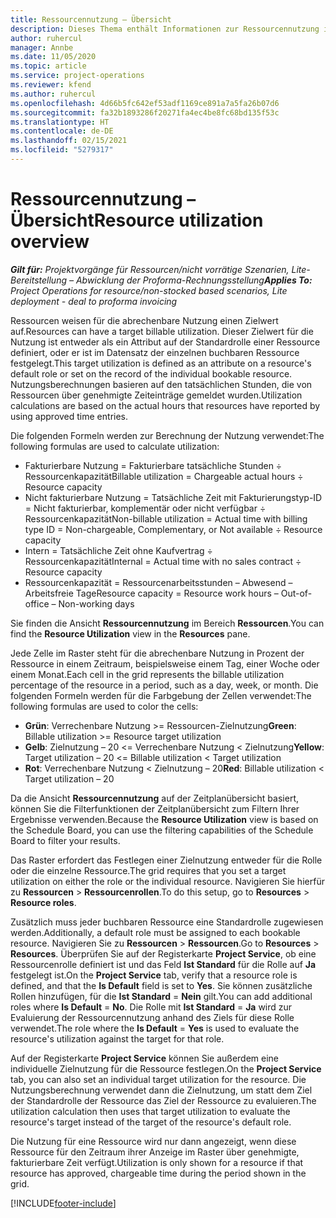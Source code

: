 ```yaml
---
title: Ressourcennutzung – Übersicht
description: Dieses Thema enthält Informationen zur Ressourcennutzung in Project Operations.
author: ruhercul
manager: Annbe
ms.date: 11/05/2020
ms.topic: article
ms.service: project-operations
ms.reviewer: kfend
ms.author: ruhercul
ms.openlocfilehash: 4d66b5fc642ef53adf1169ce891a7a5fa26b07d6
ms.sourcegitcommit: fa32b1893286f20271fa4ec4be8fc68bd135f53c
ms.translationtype: HT
ms.contentlocale: de-DE
ms.lasthandoff: 02/15/2021
ms.locfileid: "5279317"
---
```

# <a name="resource-utilization-overview"></a><span data-ttu-id="96efe-103">Ressourcennutzung – Übersicht</span><span class="sxs-lookup"><span data-stu-id="96efe-103">Resource utilization overview</span></span>

<span data-ttu-id="96efe-104">_**Gilt für:** Projektvorgänge für Ressourcen/nicht vorrätige Szenarien, Lite-Bereitstellung – Abwicklung der Proforma-Rechnungsstellung_</span><span class="sxs-lookup"><span data-stu-id="96efe-104">_**Applies To:** Project Operations for resource/non-stocked based scenarios, Lite deployment - deal to proforma invoicing_</span></span>

<span data-ttu-id="96efe-105">Ressourcen weisen für die abrechenbare Nutzung einen Zielwert auf.</span><span class="sxs-lookup"><span data-stu-id="96efe-105">Resources can have a target billable utilization.</span></span> <span data-ttu-id="96efe-106">Dieser Zielwert für die Nutzung ist entweder als ein Attribut auf der Standardrolle einer Ressource definiert, oder er ist im Datensatz der einzelnen buchbaren Ressource festgelegt.</span><span class="sxs-lookup"><span data-stu-id="96efe-106">This target utilization is defined as an attribute on a resource's default role or set on the record of the individual bookable resource.</span></span> <span data-ttu-id="96efe-107">Nutzungsberechnungen basieren auf den tatsächlichen Stunden, die von Ressourcen über genehmigte Zeiteinträge gemeldet wurden.</span><span class="sxs-lookup"><span data-stu-id="96efe-107">Utilization calculations are based on the actual hours that resources have reported by using approved time entries.</span></span>

<span data-ttu-id="96efe-108">Die folgenden Formeln werden zur Berechnung der Nutzung verwendet:</span><span class="sxs-lookup"><span data-stu-id="96efe-108">The following formulas are used to calculate utilization:</span></span>

  - <span data-ttu-id="96efe-109">Fakturierbare Nutzung = Fakturierbare tatsächliche Stunden ÷ Ressourcenkapazität</span><span class="sxs-lookup"><span data-stu-id="96efe-109">Billable utilization = Chargeable actual hours ÷ Resource capacity</span></span>
  - <span data-ttu-id="96efe-110">Nicht fakturierbare Nutzung = Tatsächliche Zeit mit Fakturierungstyp-ID = Nicht fakturierbar, komplementär oder nicht verfügbar ÷ Ressourcenkapazität</span><span class="sxs-lookup"><span data-stu-id="96efe-110">Non-billable utilization = Actual time with billing type ID = Non-chargeable, Complementary, or Not available ÷ Resource capacity</span></span>
  - <span data-ttu-id="96efe-111">Intern = Tatsächliche Zeit ohne Kaufvertrag ÷ Ressourcenkapazität</span><span class="sxs-lookup"><span data-stu-id="96efe-111">Internal = Actual time with no sales contract ÷ Resource capacity</span></span>
  - <span data-ttu-id="96efe-112">Ressourcenkapazität = Ressourcenarbeitsstunden – Abwesend – Arbeitsfreie Tage</span><span class="sxs-lookup"><span data-stu-id="96efe-112">Resource capacity = Resource work hours – Out-of-office – Non-working days</span></span>

<span data-ttu-id="96efe-113">Sie finden die Ansicht **Ressourcennutzung** im Bereich **Ressourcen**.</span><span class="sxs-lookup"><span data-stu-id="96efe-113">You can find the **Resource Utilization** view in the **Resources** pane.</span></span>

<span data-ttu-id="96efe-114">Jede Zelle im Raster steht für die abrechenbare Nutzung in Prozent der Ressource in einem Zeitraum, beispielsweise einem Tag, einer Woche oder einem Monat.</span><span class="sxs-lookup"><span data-stu-id="96efe-114">Each cell in the grid represents the billable utilization percentage of the resource in a period, such as a day, week, or month.</span></span> <span data-ttu-id="96efe-115">Die folgenden Formeln werden für die Farbgebung der Zellen verwendet:</span><span class="sxs-lookup"><span data-stu-id="96efe-115">The following formulas are used to color the cells:</span></span>

  - <span data-ttu-id="96efe-116">**Grün**: Verrechenbare Nutzung >= Ressourcen-Zielnutzung</span><span class="sxs-lookup"><span data-stu-id="96efe-116">**Green**: Billable utilization >= Resource target utilization</span></span>
  - <span data-ttu-id="96efe-117">**Gelb**: Zielnutzung – 20 <= Verrechenbare Nutzung < Zielnutzung</span><span class="sxs-lookup"><span data-stu-id="96efe-117">**Yellow**: Target utilization – 20 <= Billable utilization < Target utilization</span></span>
  - <span data-ttu-id="96efe-118">**Rot**: Verrechenbare Nutzung < Zielnutzung – 20</span><span class="sxs-lookup"><span data-stu-id="96efe-118">**Red**: Billable utilization < Target utilization – 20</span></span>

<span data-ttu-id="96efe-119">Da die Ansicht **Ressourcennutzung** auf der Zeitplanübersicht basiert, können Sie die Filterfunktionen der Zeitplanübersicht zum Filtern Ihrer Ergebnisse verwenden.</span><span class="sxs-lookup"><span data-stu-id="96efe-119">Because the **Resource Utilization** view is based on the Schedule Board, you can use the filtering capabilities of the Schedule Board to filter your results.</span></span>

<span data-ttu-id="96efe-120">Das Raster erfordert das Festlegen einer Zielnutzung entweder für die Rolle oder die einzelne Ressource.</span><span class="sxs-lookup"><span data-stu-id="96efe-120">The grid requires that you set a target utilization on either the role or the individual resource.</span></span> <span data-ttu-id="96efe-121">Navigieren Sie hierfür zu **Ressourcen** > **Ressourcenrollen**.</span><span class="sxs-lookup"><span data-stu-id="96efe-121">To do this setup, go to **Resources** > **Resource roles**.</span></span>

<span data-ttu-id="96efe-122">Zusätzlich muss jeder buchbaren Ressource eine Standardrolle zugewiesen werden.</span><span class="sxs-lookup"><span data-stu-id="96efe-122">Additionally, a default role must be assigned to each bookable resource.</span></span> <span data-ttu-id="96efe-123">Navigieren Sie zu **Ressourcen** > **Ressourcen**.</span><span class="sxs-lookup"><span data-stu-id="96efe-123">Go to **Resources** > **Resources**.</span></span> <span data-ttu-id="96efe-124">Überprüfen Sie auf der Registerkarte **Project Service**, ob eine Ressourcenrolle definiert ist und das Feld **Ist Standard** für die Rolle auf **Ja** festgelegt ist.</span><span class="sxs-lookup"><span data-stu-id="96efe-124">On the **Project Service** tab, verify that a resource role is defined, and that the **Is Default** field is set to **Yes**.</span></span> <span data-ttu-id="96efe-125">Sie können zusätzliche Rollen hinzufügen, für die **Ist Standard** = **Nein** gilt.</span><span class="sxs-lookup"><span data-stu-id="96efe-125">You can add additional roles where **Is Default** = **No**.</span></span> <span data-ttu-id="96efe-126">Die Rolle mit **Ist Standard** = **Ja** wird zur Evaluierung der Ressourcennutzung anhand des Ziels für diese Rolle verwendet.</span><span class="sxs-lookup"><span data-stu-id="96efe-126">The role where the **Is Default** = **Yes** is used to evaluate the resource's utilization against the target for that role.</span></span>

<span data-ttu-id="96efe-127">Auf der Registerkarte **Project Service** können Sie außerdem eine individuelle Zielnutzung für die Ressource festlegen.</span><span class="sxs-lookup"><span data-stu-id="96efe-127">On the **Project Service** tab, you can also set an individual target utilization for the resource.</span></span> <span data-ttu-id="96efe-128">Die Nutzungsberechnung verwendet dann die Zielnutzung, um statt dem Ziel der Standardrolle der Ressource das Ziel der Ressource zu evaluieren.</span><span class="sxs-lookup"><span data-stu-id="96efe-128">The utilization calculation then uses that target utilization to evaluate the resource's target instead of the target of the resource's default role.</span></span>

<span data-ttu-id="96efe-129">Die Nutzung für eine Ressource wird nur dann angezeigt, wenn diese Ressource für den Zeitraum ihrer Anzeige im Raster über genehmigte, fakturierbare Zeit verfügt.</span><span class="sxs-lookup"><span data-stu-id="96efe-129">Utilization is only shown for a resource if that resource has approved, chargeable time during the period shown in the grid.</span></span>


[!INCLUDE[footer-include](../includes/footer-banner.md)]
